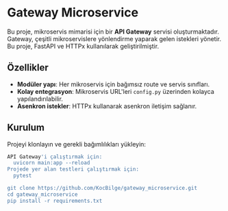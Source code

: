 # Gateway Microservice

Bu proje, mikroservis mimarisi için bir **API Gateway** servisi oluşturmaktadır. Gateway, çeşitli mikroservislere yönlendirme yaparak gelen istekleri yönetir. Bu proje, FastAPI ve HTTPx kullanılarak geliştirilmiştir.

## Özellikler

- **Modüler yapı**: Her mikroservis için bağımsız route ve servis sınıfları.
- **Kolay entegrasyon**: Mikroservis URL'leri `config.py` üzerinden kolayca yapılandırılabilir.
- **Asenkron istekler**: HTTPx kullanarak asenkron iletişim sağlanır.

## Kurulum

Projeyi klonlayın ve gerekli bağımlılıkları yükleyin:

```bash
API Gateway'i çalıştırmak için:
  uvicorn main:app --reload
Projede yer alan testleri çalıştırmak için:
  pytest

git clone https://github.com/KocBilge/gateway_microservice.git
cd gateway_microservice
pip install -r requirements.txt

